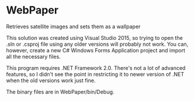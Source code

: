 # WebPaper
Retrieves satellite images and sets them as a wallpaper

This solution was created using Visual Studio 2015, so trying to open the .sln or .csproj file using any older versions will probably not work. You can, however, create a new C# Windows Forms Application project and import all the necessary files.

This program requires .NET Framework 2.0. There's not a lot of advanced features, so I didn't see the point in restricting it to newer version of .NET when the old versions work just fine.

The binary files are in WebPaper/bin/Debug.
